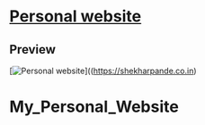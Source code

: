 # [Personal website ](https://shekharpande.co.in)


## Preview

[![Personal website](https://startbootstrap.com/assets/img/templates/freelancer.jpg)]((https://shekharpande.co.in)

# My_Personal_Website
